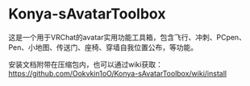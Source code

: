 # Konya-sAvatarToolbox
这是一个用于VRChat的avatar实用功能工具箱，包含飞行、冲刺、PCpen、Pen、小地图、传送门、座椅、穿墙自我位置公布，等功能。

安装文档附带在压缩包内，也可以通过wiki获取：https://github.com/Ookvkin1oO/Konya-sAvatarToolbox/wiki/install
